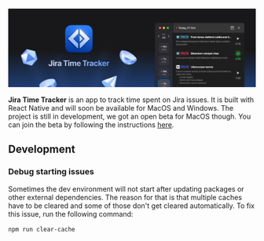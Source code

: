 ![The Jira Time Tracker app icon with an UI screenshot](.github/repo-header.jpg)

**Jira Time Tracker** is an app to track time spent on Jira issues. It is built with React Native and will soon be available for MacOS and Windows.
The project is still in development, we got an open beta for MacOS though.
You can join the beta by following the instructions [here](https://testflight.apple.com/join/mB7ZA6s5).

## Development

### Debug starting issues

Sometimes the dev environment will not start after updating packages or other external dependencies.
The reason for that is that multiple caches have to be cleared and some of those don't get cleared automatically.
To fix this issue, run the following command:

```bash
npm run clear-cache
```
